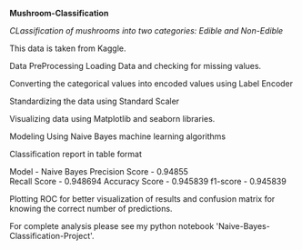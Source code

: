 **Mushroom-Classification**

*CLassification of mushrooms into two categories: Edible and Non-Edible*

This data is taken from Kaggle.

Data PreProcessing
Loading Data and checking for missing values.

Converting the categorical values into encoded values using Label Encoder

Standardizing the data using Standard Scaler


Visualizing data using Matplotlib and seaborn libraries.

Modeling
Using Naive Bayes machine learning algorithms

Classification report in table format
  
Model	                  -     Naive Bayes	
Precision Score	        -     0.94855      
Recall Score	          -     0.948694
Accuracy Score	        -     0.945839
f1-score                -     0.945839
          	                	          	          


Plotting ROC for better visualization of results and confusion matrix for knowing the correct number of predictions.
  
  

For complete analysis please see my python notebook 'Naive-Bayes-Classification-Project'.
